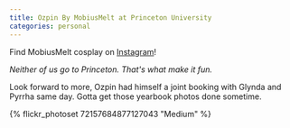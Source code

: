 ```yaml
---
title: Ozpin By MobiusMelt at Princeton University
categories: personal
---
```


Find MobiusMelt cosplay on [Instagram](https://www.instagram.com/mobiusmelt/)!

*Neither of us go to Princeton. That's what make it fun.*

Look forward to more, Ozpin had himself a joint booking with Glynda and Pyrrha same day. Gotta get those yearbook photos done sometime. 

{% flickr_photoset 72157684877127043 "Medium" %}